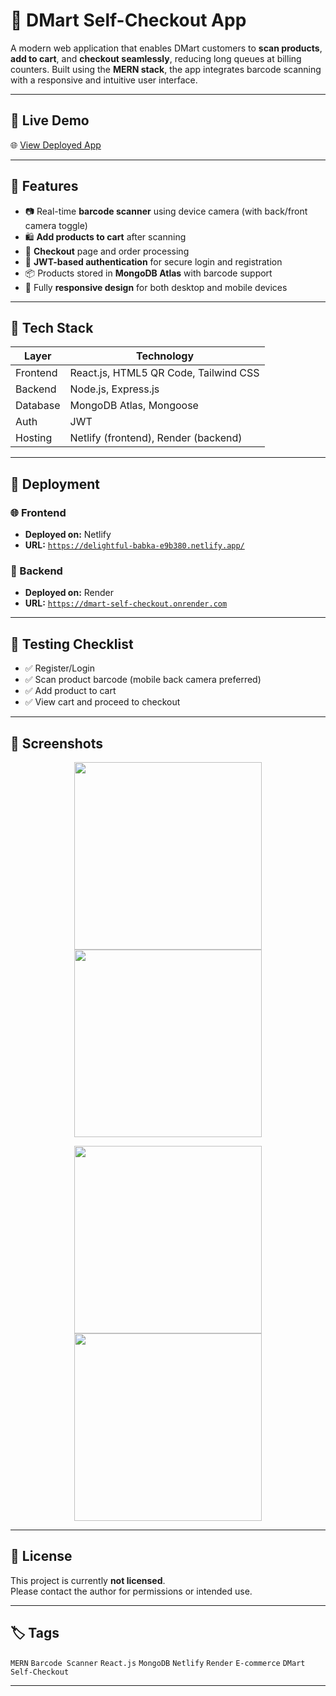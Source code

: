 # 🛒 DMart Self-Checkout App

A modern web application that enables DMart customers to **scan products**, **add to cart**, and **checkout seamlessly**, reducing long queues at billing counters. Built using the **MERN stack**, the app integrates barcode scanning with a responsive and intuitive user interface.

---

## 🔗 Live Demo

🌐 [View Deployed App](https://delightful-babka-e9b380.netlify.app/)

---

## 📸 Features

- 📷 Real-time **barcode scanner** using device camera (with back/front camera toggle)
- 🛍️ **Add products to cart** after scanning
- 🧾 **Checkout** page and order processing
- 🔐 **JWT-based authentication** for secure login and registration
- 📦 Products stored in **MongoDB Atlas** with barcode support
- 📱 Fully **responsive design** for both desktop and mobile devices

---

## 🔧 Tech Stack

| Layer       | Technology                            |
|-------------|----------------------------------------|
| Frontend    | React.js, HTML5 QR Code, Tailwind CSS |
| Backend     | Node.js, Express.js                   |
| Database    | MongoDB Atlas, Mongoose               |
| Auth        | JWT                                   |
| Hosting     | Netlify (frontend), Render (backend)  |

---

## 🚀 Deployment

### 🌐 Frontend
- **Deployed on:** Netlify  
- **URL:** [`https://delightful-babka-e9b380.netlify.app/`](https://delightful-babka-e9b380.netlify.app/)

### 🧰 Backend
- **Deployed on:** Render  
- **URL:** [`https://dmart-self-checkout.onrender.com`](https://dmart-self-checkout.onrender.com)

---

## 🧪 Testing Checklist

- ✅ Register/Login
- ✅ Scan product barcode (mobile back camera preferred)
- ✅ Add product to cart
- ✅ View cart and proceed to checkout

---

## 📸 Screenshots

<p align="center">
  <img src="https://github.com/user-attachments/assets/821e7706-e2bc-4618-80de-a4e81fce2e11" width="300"/>
  <img src="https://github.com/user-attachments/assets/43507ac5-c6c3-4f78-ac3f-030a9b9201cd" width="300"/>
</p>

<p align="center">
  <img src="https://github.com/user-attachments/assets/f97b4a9c-bb9c-4528-bed1-154b9061277d" width="300"/>
  <img src="https://github.com/user-attachments/assets/e66fd391-1f5d-495a-b1a4-ab12abb013df" width="300"/>
</p>


---

## 📄 License

This project is currently **not licensed**.  
Please contact the author for permissions or intended use.

---

## 🏷️ Tags

`MERN` `Barcode Scanner` `React.js` `MongoDB` `Netlify` `Render` `E-commerce` `DMart` `Self-Checkout`

---
